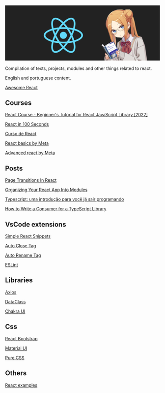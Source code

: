 ![banner](https://raw.githubusercontent.com/teixeirazeus/React-handbook/main/readme_assets/banner.png)

Compilation of texts, projects, modules and other things related to react. 

English and portuguese content.

[Awesome React](https://github.com/enaqx/awesome-react)

## Courses
[React Course - Beginner's Tutorial for React JavaScript Library [2022]](https://youtu.be/bMknfKXIFA8)

[React in 100 Seconds](https://youtu.be/Tn6-PIqc4UM)

[Curso de React](https://www.youtube.com/playlist?list=PLnDvRpP8BneyVA0SZ2okm-QBojomniQVO)

[React basics by Meta](https://www.coursera.org/learn/react-basics)

[Advanced react by Meta](https://www.coursera.org/learn/advanced-react)

## Posts

[Page Transitions In React](https://dev.to/joserfelix/page-transitions-in-react-1c8g)

[Organizing Your React App Into Modules](https://dev.to/jack/organizing-your-react-app-into-modules-d6n)

[Typescript: uma introdução para você já sair programando](https://blog.geekhunter.com.br/introducao-a-typescript/)

[How to Write a Consumer for a TypeScript Library](https://www.tsmean.com/articles/how-to-write-a-typescript-library/local-consumer/)


## VsCode extensions

[Simple React Snippets](https://marketplace.visualstudio.com/items?itemName=burkeholland.simple-react-snippets)

[Auto Close Tag](https://marketplace.visualstudio.com/items?itemName=formulahendry.auto-close-tag)

[Auto Rename Tag](https://marketplace.visualstudio.com/items?itemName=formulahendry.auto-rename-tag)

[ESLint](https://marketplace.visualstudio.com/items?itemName=dbaeumer.vscode-eslint)

## Libraries

[Axios](https://axios-http.com/)

[DataClass](https://www.npmjs.com/package/dataclass)

[Chakra UI](https://chakra-ui.com/)


## Css

[React Bootstrap](https://react-bootstrap.github.io/)

[Material UI](https://material-ui.com/)

[Pure CSS](https://purecss.io/)


## Others 

[React examples](https://reactjsexample.com/)
